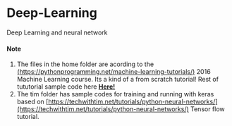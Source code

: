# Deep-Learning
Deep Learning and neural network


#### **Note**
1. The files in the home folder are acording to the [(https://pythonprogramming.net/machine-learning-tutorials/)](https://pythonprogramming.net/machine-learning-tutorials/) 2016 Machine Learning course. Its a kind of a from scratch tutorial!
Rest of tututorial sample code here **[Here!](#https://github.com/pissall20/neural-networks)**
2. The tim folder has sample codes for training and running with keras based on [https://techwithtim.net/tutorials/python-neural-networks/](https://techwithtim.net/tutorials/python-neural-networks/) Tensor flow tutorial.